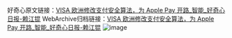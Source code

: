 好奇心原文链接：[VISA 欧洲修改支付安全算法，为 Apple Pay 开路_智能_好奇心日报-赖江锟](https://www.qdaily.com/articles/6785.html)
WebArchive归档链接：[VISA 欧洲修改支付安全算法，为 Apple Pay 开路_智能_好奇心日报-赖江锟](http://web.archive.org/web/20190623171408/https://www.qdaily.com/articles/6785.html)
![image](http://ww3.sinaimg.cn/large/007d5XDply1g3wb5ixj1mj30u02oc1kx)